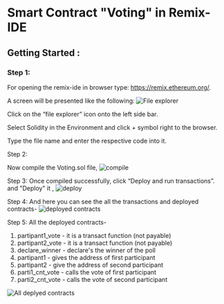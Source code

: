 # Smart Contract "Voting" in Remix-IDE


## Getting Started :


### Step 1:

For opening the remix-ide in browser type: https://remix.ethereum.org/.

A screen will be presented like the following:
![File explorer](https://user-images.githubusercontent.com/95535448/182686591-5ae38b05-1ea2-4532-9ee1-d368a43de36b.png)

Click on the “file explorer” icon onto the left side bar.

Select Solidity in the Environment and click + symbol right to the browser.

Type the file name and enter the respective code into it.

Step 2:

Now compile the Voting.sol file,
![compile](https://user-images.githubusercontent.com/95535448/182790166-d579baf4-16f6-4924-b0d3-3891119f1561.png)

Step 3:
Once compiled successfully, click “Deploy and run transactions”. and "Deploy" it ,
![deploy](https://user-images.githubusercontent.com/95535448/182790432-3c5bff42-5e2b-4d49-baf0-e6cdc2260922.png)

Step 4:
And here you can see the all the transactions and deployed contracts-
![deployed contracts](https://user-images.githubusercontent.com/95535448/182790663-beb4c612-e4fd-4f44-8cd4-e3caa2f0a05d.png)

Step 5:
All the deployed contracts-
1) partipant1_vote - it is a transact function (not payable)
2) partipant2_vote - it is a transact function (not payable)
3) declare_winner - declare's the winner of the poll
4) partipant1 - gives the address of first participant
5) partipant2 - give the address of second participant
6) parti1_cnt_vote - calls the vote of first participant
7) parti2_cnt_vote - calls the vote of second participant

![All deplyed contracts](https://user-images.githubusercontent.com/95535448/182790817-656888df-a4d4-4f07-a489-71a4e7ca8633.png)
